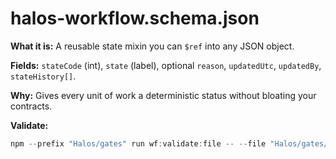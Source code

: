 # halos-workflow.schema.json

**What it is:** A reusable state mixin you can `$ref` into any JSON object.

**Fields:** `stateCode` (int), `state` (label), optional `reason`, `updatedUtc`, `updatedBy`, `stateHistory[]`.

**Why:** Gives every unit of work a deterministic status without bloating your contracts.

**Validate:**
```powershell
npm --prefix "Halos/gates" run wf:validate:file -- --file "Halos/gates/samples/workitem.sample.json"
```
